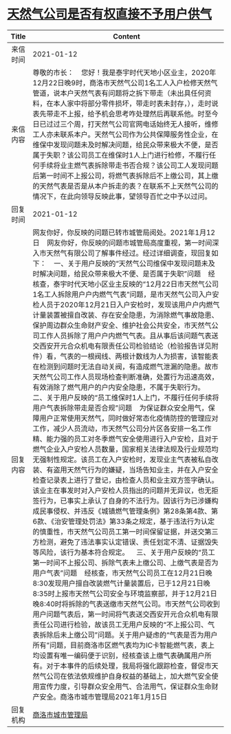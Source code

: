 # [天然气公司是否有权直接不予用户供气](http://www.shangluo.gov.cn/zmhd/ldxxxx.jsp?urltype=leadermail.LeaderMailContentUrl&wbtreeid=1112&leadermailid=6805)

| Title |                                                                                                                                                                                                                                                                                                                                                                                                                                                                                                                                                                                                                                                           Content                                                                                                                                                                                                                                                                                                                                                                                                                                                                                                                                                                                                                                                            |
|:-----:|------------------------------------------------------------------------------------------------------------------------------------------------------------------------------------------------------------------------------------------------------------------------------------------------------------------------------------------------------------------------------------------------------------------------------------------------------------------------------------------------------------------------------------------------------------------------------------------------------------------------------------------------------------------------------------------------------------------------------------------------------------------------------------------------------------------------------------------------------------------------------------------------------------------------------------------------------------------------------------------------------------------------------------------------------------------------------------------------------------------------------------------------------------------------------------------------------------------------------------------------------------------------------------------------------------------------------|
| 来信时间  | 2021-01-12                                                                                                                                                                                                                                                                                                                                                                                                                                                                                                                                                                                                                                                                                                                                                                                                                                                                                                                                                                                                                                                                                                                                                                                                                                                                                                                   |
| 来信内容  | 尊敬的市长：    您好！我是泰宇时代天地小区业主，2020年12月22日晚9时，商洛市天然气公司1名工人入户检修天然气管道，说本户天然气表有问题将之拆下带走（未出具任何资料，在本人家中将部分零件损坏，带走时表未封存，），走时说表先带走不上报，给予机会思考咋处理然后再联系他。时至今日已过过三个周，打天然气公司官网电话始终无人接听，维修工人亦未联系本户。天然气公司作为公共保障服务性企业，在维保中发现问题未及时解决问题，给民众带来极大不便，是否属于失职？该公司员工在维保时1人上门进行检修，不履行任何手续将业主燃气表拆除带走书否合规？该公司工人发现问题后第一时间不上报公司，将燃气表拆除后不上缴公司，其上缴的天然气表是否是从本户拆走的表？在联系不上天然气公司的情况下，在此向领导反映此事，望领导百忙之中予以过问。                                                                                                                                                                                                                                                                                                                                                                                                                                                                                                                                                                                                                                                                                                                                                                                                                                                                                                                                                         |
| 回复时间  | 2021-01-12                                                                                                                                                                                                                                                                                                                                                                                                                                                                                                                                                                                                                                                                                                                                                                                                                                                                                                                                                                                                                                                                                                                                                                                                                                                                                                                   |
| 回复内容  | 网友你好，你反映的问题已转市城管局阅处。2021年1月12日    网友你好，你反映的问题市城管局高度重视，第一时间深入市天然气有限公司了解事件经过。经过详细调查，现回复如下：    一、关于用户反映的“天然气公司维保中发现问题未及时解决问题，给民众带来极大不便、是否属于失职”问题    经核查，泰宇时代天地小区业主反映的“12月22日市天然气公司1名工人拆除用户户内燃气气表”问题，是市天然气公司入户安检人员于2020年12月21日入户安检时，发现该用户户内燃气计量装置被擅自改装、存在安全隐患，为消除燃气事故隐患、保护周边群众生命财产安全、维护社会公共安全，市天然气公司工作人员拆除了用户户内燃气气表。且从事后该问题气表送交西安开元合众机电有限责任公司检验结论（检验报告详见附件）看，气表的一根阀线、两根计数线为人为损害，该智能表在检测到问题时无法自动关阀，有造成燃气泄漏的隐患。故市天然气公司工作人员现场检查判断准确，处置行为迅速高效，有效消除了燃气用户的户内安全隐患，不属于失职行为。    二、关于用户反映的“员工维保时1人上门，不履行任何手续将用户气表拆除带走是否合规”问题    为保证群众安全用气，保障用户正常使用天然气，同时做好常态化疫情防控的管理应对工作，减少人员流动，市天然气公司分片区各安排一名工作精、能力强的员工对冬季燃气安全使用进行入户安检，且对于燃气企业入户安检人员数量，国家相关法律法规及行业规范均无强制性规定。该员工在入户安检时，发现业主气表被私自改装、有盗用天然气行为的嫌疑，当场告知业主，并在入户安全检查记录表上进行了登记，由检查人员和业主双方签字确认。该业主在事发时对入户安检人员指出的问题并无异议，也无拒签行为，已事实上承认了自身的不法行为。因该行为已涉嫌构成民事侵权、并违反《城镇燃气管理条例》第28条第4款、第6款、《治安管理处罚法》第33条之规定，基于违法行为认定的慎重性，市天然气公司员工第一时间保留证据，并送交第三方检测，避免了违法事实认定错误、责任划定不清、证据毁失等风险，该行为基本符合规定。    三、关于用户反映的“员工第一时间不上报公司、拆除气表未上缴公司、上缴气表是否为用户气表”问题    经核查，市天然气公司员工在12月21日晚8:30发现用户擅自改装燃气计量装置后，已于12月21日晚8:35时上报市天然气公司安全与环境监察部，并于12月21日晚8:40时将拆除的气表送缴市天然气公司。市天然气公司收到用户问题气表后，第一时间将气表送交西安开元合众机电有限责任公司进行检验，故该员工无用户反映的“不上报公司、气表拆除后未上缴公司”问题。关于用户疑虑的“气表是否为用户所有”问题，目前商洛市区燃气表均为IC卡智能燃气表，表上均设置有唯一编码便于识别，经核查该上缴气表确属用户所有。对于本事件的后续处理，我局将强化跟踪检查，督促市天然气公司在依法依规维护自身权益的基础上，加大燃气安全使用宣传力度，引导群众安全用气、合法用气，保证群众生命财产安全。商洛市城市管理局2021年1月15日 |
| 回复机构  | [商洛市城市管理局](../../category/agencies/商洛市城市管理局.md)                                                                                                                                                                                                                                                                                                                                                                                                                                                                                                                                                                                                                                                                                                                                                                                                                                                                                                                                                                                                                                                                                                                                                                                                                                                                              |